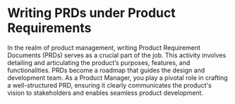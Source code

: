 # Writing PRDs under Product Requirements

In the realm of product management, writing Product Requirement Documents (PRDs) serves as a crucial part of the job. This activity involves detailing and articulating the product’s purposes, features, and functionalities. PRDs become a roadmap that guides the design and development team. As a Product Manager, you play a pivotal role in crafting a well-structured PRD, ensuring it clearly communicates the product's vision to stakeholders and enables seamless product development.
